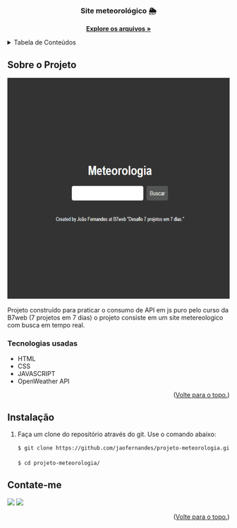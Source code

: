 <div id="top"></div>

<!-- PROJECT LOGO -->
<br />
<div align="center">
  <a href="https://github.com/jaofernandes/projeto-meteorologia">
    
  </a>

  <h3 align="center">Site meteorológico 🌦</h3>

  <p align="center">
    <a href="https://github.com/jaofernandes/projeto-meteorologia"><strong>Explore os arquivos »</strong></a>
  </p>
</div>



<!-- TABLE OF CONTENTS -->
<details>
  <summary>Tabela de Conteúdos</summary>
  <ol>
    <li>
      <a href="#Sobre-o-Projeto">Sobre o Projeto</a>
      <ul>
        <li><a href="#Tecnologias-usadas">Tecnologias usadas</a></li>
      </ul>
    </li>
        <li><a href="#instalação">Instalação</a></li>
      </ul>
    </li>
    <li><a href="#contate-me">Contato</a></li>
  </ol>
</details>



<!-- ABOUT THE PROJECT -->
## Sobre o Projeto

<img src="https://github.com/jaofernandes/projeto-meteorologia/blob/main/assets/images/Anima%C3%A7%C3%A3o.gif" height="500">

Projeto construído para praticar o consumo de API em js puro pelo curso da B7web (7 projetos em 7 dias) o projeto consiste em um site metereologico com busca em tempo real.
### Tecnologias usadas

* HTML
* CSS
* JAVASCRIPT
* OpenWeather API

<p align="right">(<a href="#top">Volte para o topo.</a>)</p>



<!-- GETTING STARTED -->

## Instalação


1. Faça um clone do repositório através do git. Use o comando abaixo:
   ```sh
   $ git clone https://github.com/jaofernandes/projeto-meteorologia.git
   
   $ cd projeto-meteorologia/

<!-- CONTACT -->
## Contate-me

<div> 
  <a href="https://www.linkedin.com/in/jo%C3%A3o-fernandes-4476b8175/" target="_blank"><img src="https://img.shields.io/badge/-LinkedIn-%230077B5?style=for-the-badge&logo=linkedin&logoColor=white" target="_blank"></a> 
  <a href="https://www.instagram.com/juao.fer/" target="_blank"><img src="https://img.shields.io/badge/-Instagram-%23E4405F?style=for-the-badge&logo=instagram&logoColor=white" target="_blank"></a>
  

<p align="right">(<a href="#top">Volte para o topo.</a>)</p>
